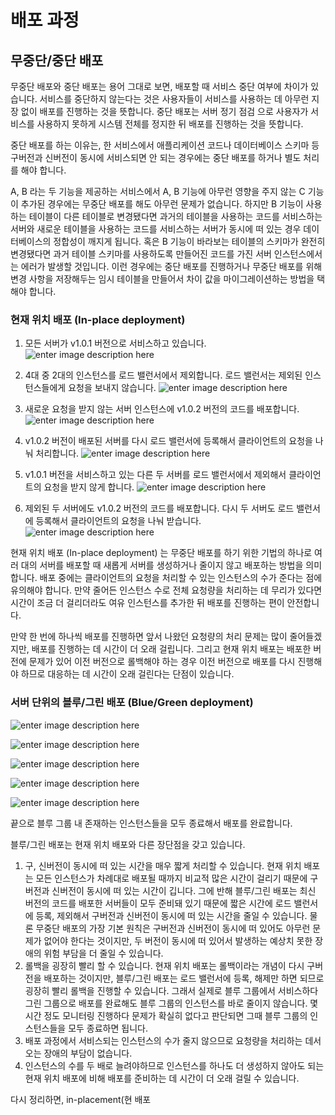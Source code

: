 # 배포 과정

## 무중단/중단 배포
무중단 배포와 중단 배포는 용어 그대로 보면, 배포할 때 서비스 중단 여부에 차이가 있습니다. 서비스를 중단하지 않는다는 것은 사용자들이 서비스를 사용하는 데 아무런 지장 없이 배포를 진행하는 것을 뜻합니다. 중단 배포는 서버 정기 점검 으로 사용자가 서비스를 사용하지 못하게 시스템 전체를 정지한 뒤 배포를 진행하는 것을 뜻합니다.

중단 배포를 하는 이유는, 한 서비스에서 애플리케이션 코드나 데이터베이스 스키마 등 구버전과 신버전이 동시에 서비스되면 안 되는 경우에는 중단 배포를 하거나 별도 처리를 해야 합니다. 

A, B 라는 두 기능을 제공하는 서비스에서 A, B 기능에 아무런 영향을 주지 않는 C 기능이 추가된 경우에는 무중단 배포를 해도 아무런 문제가 없습니다. 하지만 B 기능이 사용하는 테이블이 다른 테이블로 변경됐다면 과거의 테이블을 사용하는 코드를 서비스하는 서버와 새로운 테이블을 사용하는 코드를 서비스하는 서버가 동시에 떠 있는 경우 데이터베이스의 정합성이 깨지게 됩니다. 혹은 B 기능이 바라보는 테이블의 스키마가 완전히 변경됐다면 과거 테이블 스키마를 사용하도록 만들어진 코드를 가진 서버 인스턴스에서는 에러가 발생할 것입니다. 이런 경우에는 중단 배포를 진행하거나 무중단 배포를 위해 변경 사항을 저장해두는 임시 테이블을 만들어서 차이 값을 마이그레이션하는 방법을 택해야 합니다.

### 현재 위치 배포 (In-place deployment)

1. 모든 서버가 v1.0.1 버전으로 서비스하고 있습니다.
![enter image description here](https://camo.githubusercontent.com/8513225fc7b6c8f136a836635a42e2d162f66494/68747470733a2f2f706f737466696c65732e707374617469632e6e65742f4d6a41784f5441304d444e664d6a67792f4d4441784e5455304d6a677a4d4455774e54677a2e4f7765494558714274415465676757337950584e566f79656c595a6a616e57686f48453977534c70395059672e6a6f7251636f77486863306d335a5556716c4248785579752d336134775736426a434e47653158554b4677672e504e472e6e696e616e756e672f696e2d706c616365312e706e673f747970653d77373733)

2. 4대 중 2대의 인스턴스를 로드 밸런서에서 제외합니다. 로드 밸런서는 제외된 인스턴스들에게 요청을 보내지 않습니다.
![enter image description here](https://camo.githubusercontent.com/07257f52ec810c13c03b670645fa1463fdf720dd/68747470733a2f2f706f737466696c65732e707374617469632e6e65742f4d6a41784f5441304d444e664f5445672f4d4441784e5455304d6a677a4d4455774e5467342e53386e50727a646f4365386f4c32732d643553334a525f4e574e4368495651446f643976706d6d4b534551672e677070447354636464545f6d4b39505a7850645a30774e5f5a58694845553965534a3269676b3765724234672e504e472e6e696e616e756e672f696e2d706c616365322e706e673f747970653d77373733)

3. 새로운 요청을 받지 않는 서버 인스턴스에 v1.0.2 버전의 코드를 배포합니다.
![enter image description here](https://camo.githubusercontent.com/37378acb70444f5479617ecc14462735c034e0a9/68747470733a2f2f706f737466696c65732e707374617469632e6e65742f4d6a41784f5441304d444e664d546b332f4d4441784e5455304d6a677a4d4455774e5467322e4973525450614c5342444c6f3556496d49513535677345544f7231556b62334844524b64584c73454c4873672e50737333344235757638516558635357313667436d7361427143464357663268734139427262582d5a724d672e504e472e6e696e616e756e672f696e2d706c616365332e706e673f747970653d77373733)

4. v1.0.2 버전이 배포된 서버를 다시 로드 밸런서에 등록해서 클라이언트의 요청을 나눠 처리합니다.
![enter image description here](https://camo.githubusercontent.com/d437f34ec59948c98ac155f5d528f3e6a64eee68/68747470733a2f2f706f737466696c65732e707374617469632e6e65742f4d6a41784f5441304d444e664f4445672f4d4441784e5455304d6a677a4d4455774e5467352e355466667465517336322d625749686c54445474686e794c4a4b4f7056396435786e4e62466b74374a7030672e444f74716369735a55344245483239476c37544337476c477a725467684a66754d696e68525a4944523863672e504e472e6e696e616e756e672f696e2d706c616365342e706e673f747970653d77373733)

5. v1.0.1 버전을 서비스하고 있는 다른 두 서버를 로드 밸런서에서 제외해서 클라이언트의 요청을 받지 않게 합니다.
![enter image description here](https://camo.githubusercontent.com/7a9304b5edaa1e125f5a3112c50fcb0c09a36084/68747470733a2f2f706f737466696c65732e707374617469632e6e65742f4d6a41784f5441304d444e664e7a6b672f4d4441784e5455304d6a677a4d4455774e5467332e36553063505354776a6d574a6870463167656778497564794f726b5932455773466955686f63516c39396f672e43626336567842306c706f616a42325356434b4f4d7553466c7349716b41626d68494b6b727a3448626334672e504e472e6e696e616e756e672f696e2d706c616365352e706e673f747970653d77373733)

6. 제외된 두 서버에도 v1.0.2 버전의 코드를 배포합니다. 다시 두 서버도 로드 밸런서에 등록해서 클라이언트의 요청을 나눠 받습니다. 
![enter image description here](https://camo.githubusercontent.com/cab2394963e41c7d50ef6007ff22e79a769de068/68747470733a2f2f706f737466696c65732e707374617469632e6e65742f4d6a41784f5441304d444e664d5463352f4d4441784e5455304d6a677a4d4455774e546b302e5f387255512d7250386b7a30615a465563475039307654666a327a77636241463038754c663856364b4d59672e4363442d39783263764e2d526935454f37487744714e6b5879427a76424332566d5039346e474e67336459672e504e472e6e696e616e756e672f696e2d706c616365362e706e673f747970653d77373733)

현재 위치 배포 (In-place deployment) 는 무중단 배포를 하기 위한 기법의 하나로 여러 대의 서버를 배포할 때 새롭게 서버를 생성하거나 줄이지 않고 배포하는 방법을 의미합니다. 배포 중에는 클라이언트의 요청을 처리할 수 있는 인스턴스의 수가 준다는 점에 유의해야 합니다. 만약 줄어든 인스턴스 수로 전체 요청량을 처리하는 데 무리가 있다면 시간이 조금 더 걸리더라도 여유 인스턴스를 추가한 뒤 배포를 진행하는 편이 안전합니다. 

만약 한 번에 하나씩 배포를 진행하면 앞서 나왔던 요청량의 처리 문제는 많이 줄어들겠지만, 배포를 진행하는 데 시간이 더 오래 걸립니다. 그리고 현재 위치 배포는 배포한 버전에 문제가 있어 이전 버전으로 롤백해야 하는 경우 이전 버전으로 배포를 다시 진행해야 하므로 대응하는 데 시간이 오래 걸린다는 단점이 있습니다. 

### 서버 단위의 블루/그린 배포 (Blue/Green deployment)

![enter image description here](https://camo.githubusercontent.com/06667752db721c4b284e421043a5d5685cfa774b/68747470733a2f2f706f737466696c65732e707374617469632e6e65742f4d6a41784f5441304d4452664d7941672f4d4441784e5455304d7a55334d444d794d5449302e5f5049494e6f64624d3151697379417633636765726a2d6d3136746f5638426463565862787553585f416b672e577458367a456853477a733264777136515a656d4b6b6d796752594a4b6534794c3156554f4c4d39444e55672e504e472e6e696e616e756e672f626c75653a677265656e5f312e706e673f747970653d77373733)

![enter image description here](https://camo.githubusercontent.com/156d9f2469a1ae8160bcdf27d1dfb9817c90339b/68747470733a2f2f706f737466696c65732e707374617469632e6e65742f4d6a41784f5441304d4452664d54597a2f4d4441784e5455304d7a55334d444d794d5449322e7761686239375843534552546943325a76725253304e4848575a5567374d37514a576a7353694153575951672e4e675678506b4444566d326972483834414c71527465546369375f4e645875545542446e2d77774b536b30672e504e472e6e696e616e756e672f626c75653a677265656e5f322e706e673f747970653d77373733)

![enter image description here](https://camo.githubusercontent.com/b030ea8dd69734e887abae62089198671b5c37e0/68747470733a2f2f706f737466696c65732e707374617469632e6e65742f4d6a41784f5441304d4452664d5463342f4d4441784e5455304d7a55334d444d794d5449332e47776f445466627851416873635252646333664c52737168715a6f61506c3766696c7a412d496b63386e38672e61465559756f745f4974626178613768556f564448325756494e4134574a335764394530574950636c3638672e504e472e6e696e616e756e672f626c75653a677265656e5f332e706e673f747970653d77373733)

![enter image description here](https://camo.githubusercontent.com/88e58b76f7b796194657caf178986f62e6f87bd8/68747470733a2f2f706f737466696c65732e707374617469632e6e65742f4d6a41784f5441304d4452664d5463782f4d4441784e5455304d7a55334d444d794d544d772e475534703856437567714767516a7774734c656d413246324a635a526b787062597949746a496f4f616355672e646870425250564a5170513938453968374665626f4b6f4e5939613830584f6e5038595234442d65594938672e504e472e6e696e616e756e672f626c75653a677265656e5f342e706e673f747970653d77373733)

![enter image description here](https://camo.githubusercontent.com/b8e6f74f4f3d77481865050202d46ff223bd4539/68747470733a2f2f706f737466696c65732e707374617469632e6e65742f4d6a41784f5441304d4452664d6a67312f4d4441784e5455304d7a55334d444d794d5449342e2d7759303934534f697878307461735a7a62795a6c5161465364326f78756e714f77456a6b2d4e4558676f672e4d33353643367233723730713450724c794c46564c686b514a726445654e326c5f7a75426654494d793538672e504e472e6e696e616e756e672f626c75653a677265656e5f352e706e673f747970653d77373733)

끝으로 블루 그룹 내 존재하는 인스턴스들을 모두 종료해서 배포를 완료합니다.

블루/그린 배포는 현재 위치 배포와 다른 장단점을 갖고 있습니다.

1. 구, 신버전이 동시에 떠 있는 시간을 매우 짧게 처리할 수 있습니다. 현재 위치 배포는 모든 인스턴스가 차례대로 배포될 때까지 비교적 많은 시간이 걸리기 때문에 구버전과 신버전이 동시에 떠 있는 시간이 깁니다. 그에 반해 블루/그린 배포는 최신 버전의 코드를 배포한 서버들이 모두 준비돼 있기 때문에 짧은 시간에 로드 밸런서에 등록, 제외해서 구버전과 신버전이 동시에 떠 있는 시간을 줄일 수 있습니다. 물론 무중단 배포의 가장 기본 원칙은 구버전과 신버전이 동시에 떠 있어도 아무런 문제가 없어야 한다는 것이지만, 두 버전이 동시에 떠 있어서 발생하는 예상치 못한 장애의 위험 부담을 더 줄일 수 있습니다.
2. 롤백을 굉장히 빨리 할 수 있습니다. 현재 위치 배포는 롤백이라는 개념이 다시 구버전을 배포하는 것이지만, 블루/그린 배포는 로드 밸런서에 등록, 해제만 하면 되므로 굉장히 빨리 롤백을 진행할 수 있습니다. 그래서 실제로 블루 그룹에서 서비스하다 그린 그룹으로 배포를 완료해도 블루 그룹의 인스턴스를 바로 줄이지 않습니다. 몇 시간 정도 모니터링 진행하다 문제가 확실히 없다고 판단되면 그때 블루 그룹의 인스턴스들을 모두 종료하면 됩니다.
3. 배포 과정에서 서비스되는 인스턴스의 수가 줄지 않으므로 요청량을 처리하는 데서 오는 장애의 부담이 없습니다. 
4. 인스턴스의 수를 두 배로 늘려야하므로 인스턴스를 하나도 더 생성하지 않아도 되는 현재 위치 배포에 비해 배포를 준비하는 데 시간이 더 오래 걸릴 수 있습니다.

다시 정리하면, in-placement(현 배포
<!--stackedit_data:
eyJoaXN0b3J5IjpbMTg1MTE5NzAyOSwtMTIwMDYzNzMwMSwxMD
g5MjMxNzMxXX0=
-->
